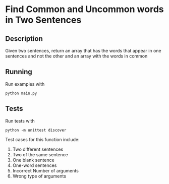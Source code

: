 # Find Common and Uncommon words in Two Sentences

## Description

Given two sentences, return an array that has the words that appear in one sentences and not the other and an array with
the words in common

## Running

Run examples with

```
python main.py
```

## Tests

Run tests with

```
python -m unittest discover
```

Test cases for this function include:

1. Two different sentences
2. Two of the same sentence
3. One blank sentence
4. One-word sentences
5. Incorrect Number of arguments
6. Wrong type of arguments